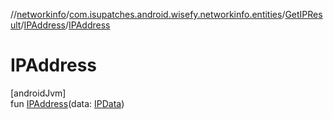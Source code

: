 //[networkinfo](../../../../index.md)/[com.isupatches.android.wisefy.networkinfo.entities](../../index.md)/[GetIPResult](../index.md)/[IPAddress](index.md)/[IPAddress](-i-p-address.md)

# IPAddress

[androidJvm]\
fun [IPAddress](-i-p-address.md)(data: [IPData](../../-i-p-data/index.md))
